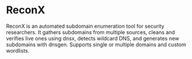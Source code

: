 # ReconX
ReconX is an automated subdomain enumeration tool for security researchers. It gathers subdomains from multiple sources, cleans and verifies live ones using dnsx, detects wildcard DNS, and generates new subdomains with dnsgen. Supports single or multiple domains and custom wordlists.
